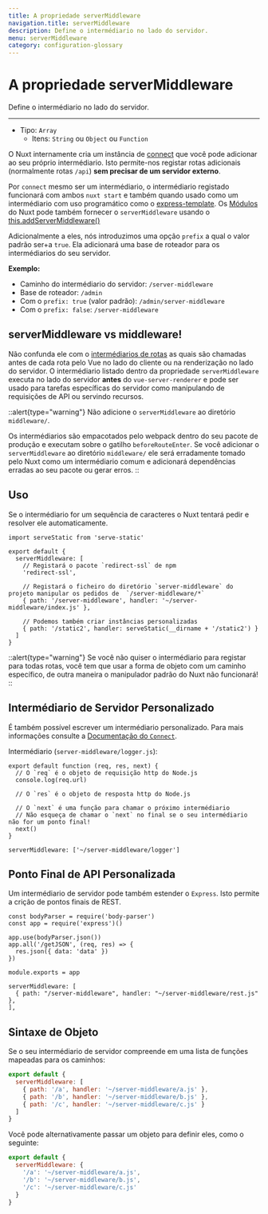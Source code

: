 ```yaml
---
title: A propriedade serverMiddleware
navigation.title: serverMiddleware
description: Define o intermédiario no lado do servidor.
menu: serverMiddleware
category: configuration-glossary
---
```

# A propriedade serverMiddleware

Define o intermédiario no lado do servidor.

---

- Tipo: `Array`
  - Itens: `String` ou `Object` ou `Function`

O Nuxt internamente cria um instância de [connect](https://github.com/senchalabs/connect) que você pode adicionar ao seu próprio intermédiario. Isto permite-nos registar rotas adicionais (normalmente rotas `/api`) **sem precisar de um servidor externo**.

Por `connect` mesmo ser um intermédiario, o intermédiario registado funcionará com ambos `nuxt start` e também quando usado como um intermédiario com uso programático como o [express-template](https://github.com/nuxt-community/express-template). Os [Módulos](/docs/directory-structure/modules) do Nuxt pode também fornecer o `serverMiddleware` usando o [this.addServerMiddleware()](/docs/internals-glossary/internals-module-container#addservermiddleware-middleware)

Adicionalmente a eles, nós introduzimos uma opção `prefix` a qual o valor padrão ser+a `true`. Ela adicionará uma base de roteador para os intermédiarios do seu servidor. 

**Exemplo:**

- Caminho do intermédiario do servidor: `/server-middleware`
- Base de roteador: `/admin`
- Com o `prefix: true` (valor padrão): `/admin/server-middleware`
- Com o `prefix: false`: `/server-middleware`

## serverMiddleware vs middleware!

Não confunda ele com o [intermédiarios de rotas](/docs/directory-structure/middleware) as quais são chamadas antes de cada rota pelo Vue no lado do cliente ou na renderização no lado do servidor. O intermédiario listado dentro da propriedade `serverMiddleware` executa no lado do servidor **antes** do `vue-server-renderer` e pode ser usado para tarefas específicas do servidor como manipulando de requisições de API ou servindo recursos.

::alert{type="warning"}
Não adicione o `serverMiddleware` ao diretório `middleware/`.

Os intermédiarios são empacotados pelo webpack dentro do seu pacote de produção e executam sobre o gatilho `beforeRouteEnter`. Se você adicionar o `serverMiddleware` ao diretório `middleware/` ele será erradamente tomado pelo Nuxt como um intermédiario comum e adicionará dependências erradas ao seu pacote ou gerar erros.
::

## Uso

Se o intermédiario for um sequência de caracteres o Nuxt tentará pedir e resolver ele automaticamente.

```js{}[nuxt.config.js]
import serveStatic from 'serve-static'

export default {
  serverMiddleware: [
    // Registará o pacote `redirect-ssl` de npm 
    'redirect-ssl',

    // Registará o ficheiro do diretório `server-middleware` do projeto manipular os pedidos de  `/server-middleware/*`
    { path: '/server-middleware', handler: '~/server-middleware/index.js' },

    // Podemos também criar instâncias personalizadas
    { path: '/static2', handler: serveStatic(__dirname + '/static2') }
  ]
}
```

::alert{type="warning"}
Se você não quiser o intermédiario para registar para todas rotas, você tem que usar a forma de objeto com um caminho específico, de outra maneira o manipulador padrão do Nuxt não funcionará!
::

## Intermédiario de Servidor Personalizado

É também possível escrever um intermédiario personalizado. Para mais informações consulte a [Documentação do `Connect`](https://github.com/senchalabs/connect#appusefn).

Intermédiario (`server-middleware/logger.js`):

```js{}[server-middleware/logger.js]
export default function (req, res, next) {
  // O `req` é o objeto de requisição http do Node.js
  console.log(req.url)

  // O `res` é o objeto de resposta http do Node.js

  // O `next` é uma função para chamar o próximo intermédiario
  // Não esqueça de chamar o `next` no final se o seu intermédiario não for um ponto final!
  next()
}
```

```js{}[nuxt.config.js]
serverMiddleware: ['~/server-middleware/logger']
```

## Ponto Final de API Personalizada

Um intermédiario de servidor pode também estender o `Express`. Isto permite a crição de pontos finais de REST.

```js{}[server-middleware/rest.js]
const bodyParser = require('body-parser')
const app = require('express')()

app.use(bodyParser.json())
app.all('/getJSON', (req, res) => {
  res.json({ data: 'data' })
})

module.exports = app
```

```js{}[nuxt.config.js]
serverMiddleware: [
  { path: "/server-middleware", handler: "~/server-middleware/rest.js" },
],
```

## Sintaxe de Objeto

Se o seu intermédiario de servidor compreende em uma lista de funções mapeadas para os caminhos:

```js
export default {
  serverMiddleware: [
    { path: '/a', handler: '~/server-middleware/a.js' },
    { path: '/b', handler: '~/server-middleware/b.js' },
    { path: '/c', handler: '~/server-middleware/c.js' }
  ]
}
```

Você pode alternativamente passar um objeto para definir eles, como o seguinte:

```js
export default {
  serverMiddleware: {
    '/a': '~/server-middleware/a.js',
    '/b': '~/server-middleware/b.js',
    '/c': '~/server-middleware/c.js'
  }
}
```
